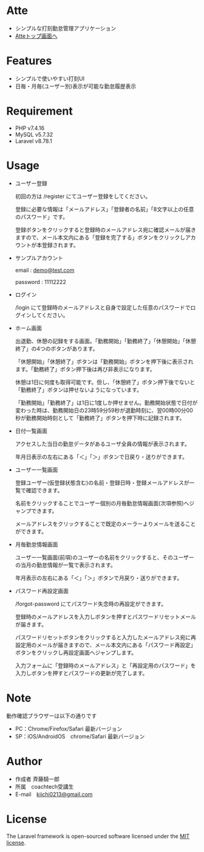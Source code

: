 # Atte

- シンプルな打刻勤怠管理アプリケーション
- [Atteトップ画面へ](http://pacific-wave-41500.herokuapp.com/)

# Features
- シンプルで使いやすい打刻UI
- 日毎・月毎(ユーザー別)表示が可能な勤怠履歴表示

# Requirement

* PHP v7.4.16
* MySQL v5.7.32
* Laravel v8.78.1


# Usage

- ユーザー登録

  初回の方は /register にてユーザー登録をしてください。

  登録に必要な情報は「メールアドレス」「登録者の名前」「8文字以上の任意のパスワード」です。

  登録ボタンをクリックすると登録時のメールアドレス宛に確認メールが届きますので、メール本文内にある「登録を完了する」ボタンをクリックしアカウントが本登録されます。


* サンプルアカウント

  email : demo@test.com

  password : 11112222



- ログイン

  /login にて登録時のメールアドレスと自身で設定した任意のパスワードでログインしてください。


- ホーム画面

  出退勤、休憩の記録をする画面。「勤務開始」「勤務終了」「休憩開始」「休憩終了」の4つのボタンがあります。

  「休憩開始」「休憩終了」ボタンは「勤務開始」ボタンを押下後に表示されます。「勤務終了」ボタン押下後は再び非表示になります。

  休憩は1日に何度も取得可能です。但し、「休憩終了」ボタン押下後でないと「勤務終了」ボタンは押せないようになっています。

  「勤務開始」「勤務終了」は1日に1度しか押せません。勤務開始状態で日付が変わった時は、勤務開始日の23時59分59秒が退勤時刻に、翌00時00分00秒が勤務開始時刻として「勤務終了」ボタンを押下時に記録されます。


- 日付一覧画面

  アクセスした当日の勤怠データがあるユーザ全員の情報が表示されます。

  年月日表示の左右にある「＜」「＞」ボタンで日戻り・送りができます。
  

- ユーザー一覧画面

  登録ユーザー(仮登録状態含む)の名前・登録日時・登録メールアドレスが一覧で確認できます。

  名前をクリックすることでユーザー個別の月毎勤怠情報画面(次項参照)へジャンプできます。

  メールアドレスをクリックすることで既定のメーラーよりメールを送ることができます。


- 月毎勤怠情報画面

  ユーザー一覧画面(前項)のユーザーの名前をクリックすると、そのユーザーの当月の勤怠情報が一覧で表示されます。

  年月表示の左右にある「＜」「＞」ボタンで月戻り・送りができます。


- パスワード再設定画面

  /forgot-password にてパスワード失念時の再設定ができます。

  登録時のメールアドレスを入力しボタンを押すとパスワードリセットメールが届きます。

  パスワードリセットボタンをクリックすると入力したメールアドレス宛に再設定用のメールが届きますので、メール本文内にある「パスワード再設定」ボタンをクリックし再設定画面へジャンプします。

  入力フォームに「登録時のメールアドレス」と「再設定用のパスワード」を入力しボタンを押すとパスワードの更新が完了します。

# Note

動作確認ブラウザーは以下の通りです
* PC：Chrome/Firefox/Safari 最新バージョン
* SP：iOS/AndroidOS　chrome/Safari 最新バージョン

# Author

* 作成者 斉藤騎一郎
* 所属　coachtech受講生
* E-mail　[kiichi0213@gmail.com](mailto:kiichi0213@gmail.com)

# License

The Laravel framework is open-sourced software licensed under the [MIT license](https://opensource.org/licenses/MIT).
